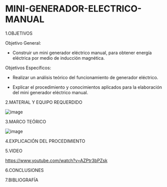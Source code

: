 # MINI-GENERADOR-ELECTRICO-MANUAL

1.OBJETIVOS

Objetivo General:

* Construir un mini generador eléctrico manual, para obtener energía eléctrica por medio de inducción magnética.

Objetivos Específicos:

*	Realizar un análisis teórico del funcionamiento de generador eléctrico.

*	Explicar el procedimiento y conocimientos aplicados para la elaboración del mini generador eléctrico manual. 

2.MATERIAL Y EQUIPO REQUERDIDO

![image](https://user-images.githubusercontent.com/93733175/156704181-6a5074f4-f61f-4370-ad4a-bfb13daad8f9.png)

3.MARCO TEÓRICO

![image](https://user-images.githubusercontent.com/93733175/156704309-8997ac9b-5a10-4893-ade0-cf07e044cb89.png)

4.EXPLICACIÓN DEL PROCEDIMIENTO

5.VIDEO

https://www.youtube.com/watch?v=AZPtr3bPZsk

6.CONCLUSIONES

7.BIBLIOGRAFÍA
